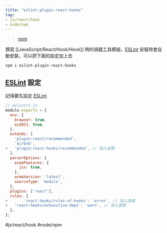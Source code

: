 ```yaml
---
title: "eslint-plugin-react-hooks"
tag: 
- js/react/hook
- node/npm
---
```

>[npm](https://www.npmjs.com/package/eslint-plugin-react-hooks)

撰寫 [[JavaScript/React/Hook/Hook]] 時的偵錯工具模組，[ESLint](JavaScript/Debug/ESLint.md) 安裝時會自動安裝，可以把下面的設定加上去
```shell
npm i eslint-plugin-react-hooks
```
## [ESLint](JavaScript/Debug/ESLint.md) 設定
記得要先設定 [ESLint](JavaScript/Debug/ESLint.md)
```js
// eslintrt.js
module.exports = {
  env: {
    browser: true,
    es2021: true,
  },
  extends: [
    'plugin:react/recommended',
    'airbnb',
+   'plugin:react-hooks/recommended', // 加入這個
  ],
  parserOptions: {
    ecmaFeatures: {
      jsx: true,
    },
    ecmaVersion: 'latest',
    sourceType: 'module',
  },
  plugins: ['react'],
  rules: {
+		'react-hooks/rules-of-hooks': 'error', // 加入這個
+   'react-hooks/exhaustive-deps': 'warn', // 加入這個
  },
};

```

#js/react/hook #node/npm